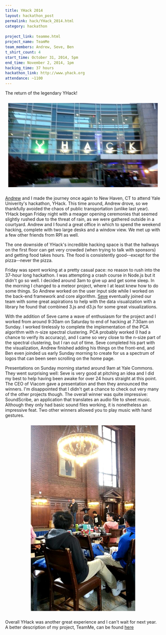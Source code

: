 ```yaml
---
title: YHack 2014
layout: hackathon_post
permalink: hack/YHack_2014.html
category: hackathon

project_link: teamme.html
project_name: TeamMe
team_members: Andrew, Seve, Ben
t_shirt_count: 4
start_time: October 31, 2014, 5pm
end_time: November 2, 2014, 1pm
hacking_time: 37 hours
hackathon_link: http://www.yhack.org
attendance: ~1100
---
```


The return of the legendary YHack!

<div style="text-align:center; padding:10px;">
<img src="/img/hackathons/yhack_2014/banner.jpg"
     alt="YHack Banner"
     style="width:600px;"
     title="The famous YHack banner displayed in the windows of West Campus." />
</div>

[Andrew](http://github.com/batboa) and I made the journey once again to New Haven, CT to attend Yale Univerity's hackathon, YHack. This time around, Andrew drove, so we thankfully avoided the chaos of public transportation (unlike last year). YHack began Friday night with a meager opening ceremonies that seemed slightly rushed due to the threat of rain, as we were gathered outside in a courtyard. Andrew and I found a great office in which to spend the weekend hacking, complete with two large desks and a window view. We met up with a few other friends from RPI as well.

The one downside of YHack's incredible hacking space is that the hallways on the first floor can get very crowded (when trying to talk with sponsors) and getting food takes hours. The food is consistently good--except for the pizza--never the pizza.

Friday was spent working at a pretty casual pace: no reason to rush into the 37-hour long hackathon. I was attempting a crash course in Node.js but it didn't go so well. I decided around 3am to give up and get some sleep. In the morning I changed to a meteor project, where I at least knew how to do some things. So Andrew worked on the user input side while I worked on the back-end framework and core algorithm. [Seve](http://github.com/seveibar) eventually joined our team with some great aspirations to help with the data visualization with a library he found that combined 3.js and d3.js for some great visualizations.

With the addition of Seve came a wave of enthusiasm for the project and I worked from around 9:30am on Saturday to end of hacking at 7:30am on Sunday. I worked tirelessly to complete the implementation of the PCA algorithm with n-size spectral clustering. PCA probably worked (I had a chance to verify its accuracy), and I came so very close to the n-size part of the spectral clustering, but I ran out of time. Seve completed his part with the visualization, Andrew finished adding his things on the front-end, and Ben even joinded us early Sunday morning to create for us a spectrum of logos that can been seen scrolling on the home page.

Presentations on Sunday morning started around 9am at Yale Commons. They went surprising well: Seve is very good at pitching an idea and I did my best to help having been awake for over 24 hours straight at this point. The CEO of Viacom gave a presentation and then they announced the winners. I'm disappointed that I didn't get a chance to check out very many of the other projects though. The overall winner was quite impressive: SoundScribe, an application that translates an audio file to sheet music. Although they only had basic sound files working, it is nonetheless an impressive feat. Two other winners allowed you to play music with hand gestures.

<div style="text-align:center; padding:10px;">
<img src="/img/hackathons/yhack_2014/closing_ceremonies.jpg"
     alt="YHack Banner"
     style="height:600px;"
     title="The famous YHack banner displayed in the windows of West Campus." />
</div>

Overall YHack was another great experience and I can't wait for next year. A better description of my project, TeamMe, can be found [here](teamme.html)
